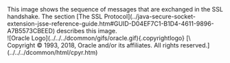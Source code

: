 <div>
This image shows the sequence of messages that are exchanged in the SSL
handshake. The section [The SSL
Protocol](../java-secure-socket-extension-jsse-reference-guide.htm#GUID-D04EF7C1-B1D4-4611-9896-A7B5573CBEED)
describes this image.

</div>
<div class="footer">
![Oracle Logo](../../../dcommon/gifs/oracle.gif){.copyrightlogo} [\
<span class="copyrightlogo">Copyright © 1993, 2018,
Oracle and/or its affiliates. All rights reserved.</span>](../../../dcommon/html/cpyr.htm)

</div>
